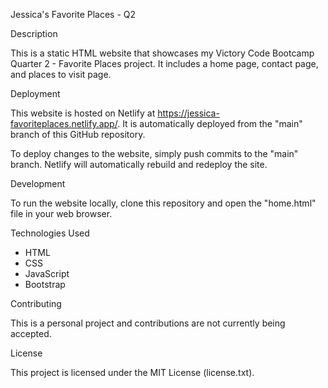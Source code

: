 Jessica's Favorite Places - Q2

Description

This is a static HTML website that showcases my Victory Code Bootcamp Quarter 2 - Favorite Places project. It includes a home page, contact page, and places to visit page.

Deployment

This website is hosted on Netlify at https://jessica-favoriteplaces.netlify.app/. It is automatically deployed from the "main" branch of this GitHub repository.

To deploy changes to the website, simply push commits to the "main" branch. Netlify will automatically rebuild and redeploy the site.

Development

To run the website locally, clone this repository and open the "home.html" file in your web browser.

Technologies Used

- HTML
- CSS
- JavaScript
- Bootstrap

Contributing

This is a personal project and contributions are not currently being accepted.

License

This project is licensed under the MIT License (license.txt).
